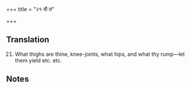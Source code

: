 +++
title = "२१ यौ त"

+++
## Translation
21. What thighs are thine, knee-joints, what hips, and what thy rump—let  
them yield etc. etc.

## Notes

